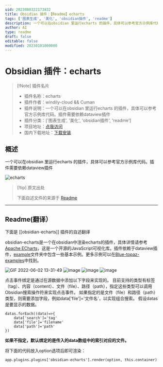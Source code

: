 ```yaml
---
uid: 2023080322173832
title: Obsidian 插件：【Readme】echarts
tags: ['图表生成', '美化', 'obsidian插件', 'readme']
description: 一个可以在obsidian 里运行echarts 的插件，具体可以参考官方示例库代码。插件需要依赖dataview插件
author: AI
type: readme
draft: false
editable: false
modified: 20230101000000
---
```


# Obsidian 插件：echarts

> [!Note] 插件名片
> - 插件名称：echarts
> - 插件作者：windily-cloud && Cuman
> - 插件说明：一个可以在obsidian 里运行echarts 的插件，具体可以参考官方示例库代码。插件需要依赖dataview插件
> - 插件分类：['图表生成', '美化', 'obsidian插件', 'readme']
> - 项目地址：[点我访问](https://github.com/cumany/obsidian-echarts)
> - 国内下载地址：[下载安装](https://pkmer.cn/products/plugin/pluginMarket/?obsidian-echarts)

## 概述

一个可以在obsidian 里运行echarts 的插件，具体可以参考官方示例库代码。插件需要依赖dataview插件

![echarts](https://cdn.pkmer.cn/covers/obsidian-echarts.png!pkmer)

> [!tip] 原文出处
> 
>下面自述文件的来源于 [Readme](https://ghproxy.net/https://raw.githubusercontent.com/cumany/obsidian-echarts/main/README.md)
> 

---

## Readme(翻译）

下面是 [[obsidian-echarts]] 插件的自述翻译


obsidian-echarts是一个在obsidian中渲染echarts的插件，具体详情请参考[Apache ECharts](https://echarts.apache.org/en/index.html)，这是一个开源的JavaScript可视化库。插件依赖于dataview插件，[example](https://github.com/cumany/obsidian-echarts/tree/main/example)文件夹中包含一些基本示例。更多示例可以在[Blue-topaz-examples](https://github.com/cumany/Blue-topaz-examples)中找到。

![GIF 2022-06-02 13-31-49](https://user-images.githubusercontent.com/42957010/171559841-cfa4e5e2-69be-4506-a32f-beac33842052.gif)
![image](https://user-images.githubusercontent.com/42957010/171442642-fce4d273-ee06-4a3b-bb8c-e312f8763ce6.png)
![image](https://user-images.githubusercontent.com/42957010/171442781-67127459-5c35-4535-a80c-1c79059c3853.png)
![image](https://user-images.githubusercontent.com/42957010/171444744-5ba1e0e8-b01c-4f4b-b9e1-4ef448ded02f.png)

点击事件绑定是通过在源数据中添加以下字段来实现的。
目前支持的类型有标签（tag）、内容（content）、文件（file）、路径（path），指定这些类型可以调用Obsidian搜索操作符来实现点击事件。
如果指定的是文件（file）和路径（path）类型，则需要添加字段，例如data['file']='文件名'，以实现组合搜索。
假设datas是要显示的数据。

```
datas.forEach((data)=>{
	data['search']='tag'
	data['file']='filename'
	data['path']='path'
})
```

**如果不指定，默认绑定的是传入的data数组中的索引对应的文件。**

将下面的代码放入option选项后即可渲染：
```
app.plugins.plugins['obsidian-echarts'].render(option, this.container)
```



